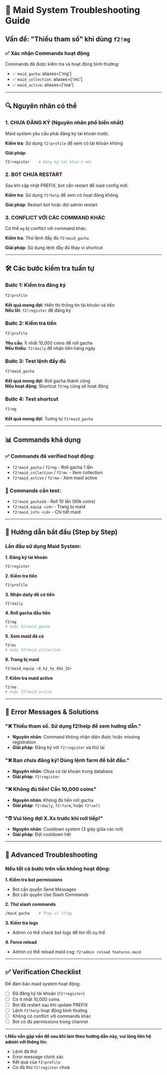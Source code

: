 # 🚨 Maid System Troubleshooting Guide

## Vấn đề: "Thiếu tham số" khi dùng `f2!mg`

### ✅ Xác nhận Commands hoạt động
Commands đã được kiểm tra và hoạt động bình thường:
- ✅ `maid_gacha`: aliases=['mg'] 
- ✅ `maid_collection`: aliases=['mc']
- ✅ `maid_active`: aliases=['ma']

---

## 🔍 Nguyên nhân có thể

### 1. **CHƯA ĐĂNG KÝ** (Nguyên nhân phổ biến nhất)
Maid system yêu cầu phải đăng ký tài khoản trước.

**Kiểm tra**: Sử dụng `f2!profile` để xem có tài khoản không

**Giải pháp**: 
```bash
f2!register    # Đăng ký tài khoản mới
```

### 2. **BOT CHƯA RESTART** 
Sau khi cập nhật PREFIX, bot cần restart để load config mới.

**Kiểm tra**: Sử dụng `f2!help` để xem có hoạt động không

**Giải pháp**: Restart bot hoặc đợi admin restart

### 3. **CONFLICT VỚI CÁC COMMAND KHÁC**
Có thể `mg` bị conflict với command khác.

**Kiểm tra**: Thử lệnh đầy đủ `f2!maid_gacha`

**Giải pháp**: Sử dụng lệnh đầy đủ thay vì shortcut

---

## 🛠️ Các bước kiểm tra tuần tự

### Bước 1: Kiểm tra đăng ký
```bash
f2!profile
```
**Kết quả mong đợi**: Hiển thị thông tin tài khoản và tiền  
**Nếu lỗi**: `f2!register` để đăng ký

### Bước 2: Kiểm tra tiền
```bash
f2!profile
```
**Yêu cầu**: Ít nhất 10,000 coins để roll gacha  
**Nếu thiếu**: `f2!daily` để nhận tiền hàng ngày

### Bước 3: Test lệnh đầy đủ
```bash
f2!maid_gacha
```
**Kết quả mong đợi**: Roll gacha thành công  
**Nếu hoạt động**: Shortcut `f2!mg` cũng sẽ hoạt động

### Bước 4: Test shortcut
```bash
f2!mg
```
**Kết quả mong đợi**: Tương tự `f2!maid_gacha`

---

## 📊 Commands khả dụng

### ✅ Commands đã verified hoạt động:
- `f2!maid_gacha` / `f2!mg` - Roll gacha 1 lần
- `f2!maid_collection` / `f2!mc` - Xem collection
- `f2!maid_active` / `f2!ma` - Xem maid active

### 🔄 Commands cần test:
- `f2!maid_gacha10` - Roll 10 lần (90k coins)
- `f2!maid_equip <id>` - Trang bị maid
- `f2!maid_info <id>` - Chi tiết maid

---

## 🎯 Hướng dẫn bắt đầu (Step by Step)

### Lần đầu sử dụng Maid System:

**1. Đăng ký tài khoản**
```bash
f2!register
```

**2. Kiểm tra tiền**
```bash
f2!profile
```

**3. Nhận daily để có tiền**
```bash
f2!daily
```

**4. Roll gacha đầu tiên**
```bash
f2!mg
# hoặc f2!maid_gacha
```

**5. Xem maid đã có**
```bash
f2!mc
# hoặc f2!maid_collection
```

**6. Trang bị maid**
```bash
f2!maid_equip <8_ký_tự_đầu_ID>
```

**7. Kiểm tra maid active**
```bash
f2!ma
# hoặc f2!maid_active
```

---

## 🚨 Error Messages & Solutions

### "❌ Thiếu tham số. Sử dụng f2!help để xem hướng dẫn."
- **Nguyên nhân**: Command không nhận diện được hoặc missing registration
- **Giải pháp**: Đăng ký với `f2!register` và thử lại

### "❌ Bạn chưa đăng ký! Dùng lệnh farm để bắt đầu."
- **Nguyên nhân**: Chưa có tài khoản trong database
- **Giải pháp**: `f2!register`

### "❌ Không đủ tiền! Cần 10,000 coins"
- **Nguyên nhân**: Không đủ tiền roll gacha
- **Giải pháp**: `f2!daily`, `f2!farm`, hoặc `f2!sell`

### "⏰ Vui lòng đợi X.Xs trước khi roll tiếp!"
- **Nguyên nhân**: Cooldown system (3 giây giữa các roll)
- **Giải pháp**: Đợi cooldown hết

---

## 🔧 Advanced Troubleshooting

### Nếu tất cả bước trên vẫn không hoạt động:

**1. Kiểm tra bot permissions**
- Bot cần quyền Send Messages
- Bot cần quyền Use Slash Commands

**2. Thử slash commands**
```bash
/maid_gacha    # Thay vì f2!mg
```

**3. Kiểm tra logs**
- Admin có thể check bot logs để tìm lỗi cụ thể

**4. Force reload**
- Admin có thể reload maid cog: `f2!admin reload features.maid`

---

## ✅ Verification Checklist

Để đảm bảo maid system hoạt động:

- [ ] Đã đăng ký tài khoản (`f2!register`)
- [ ] Có ít nhất 10,000 coins
- [ ] Bot đã restart sau khi update PREFIX
- [ ] Lệnh `f2!help` hoạt động bình thường
- [ ] Không có conflict với commands khác
- [ ] Bot có đủ permissions trong channel

---

**📞 Nếu vẫn gặp vấn đề sau khi làm theo hướng dẫn này, vui lòng liên hệ admin với thông tin:**
- Lệnh đã thử
- Error message chính xác
- Kết quả của `f2!profile`
- Có đã thử `f2!register` chưa 